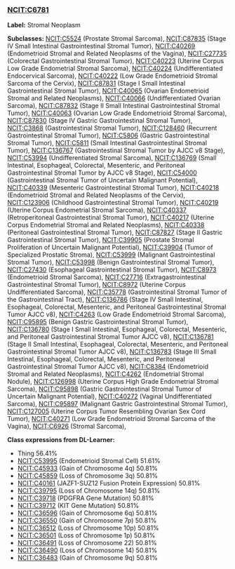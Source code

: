 
### [NCIT:C6781](http://purl.obolibrary.org/obo/NCIT_C6781)
**Label:** Stromal Neoplasm

**Subclasses:** [NCIT:C5524](http://purl.obolibrary.org/obo/NCIT_C5524) (Prostate Stromal Sarcoma), [NCIT:C87835](http://purl.obolibrary.org/obo/NCIT_C87835) (Stage IV Small Intestinal Gastrointestinal Stromal Tumor), [NCIT:C40269](http://purl.obolibrary.org/obo/NCIT_C40269) (Endometrioid Stromal and Related Neoplasms of the Vagina), [NCIT:C27735](http://purl.obolibrary.org/obo/NCIT_C27735) (Colorectal Gastrointestinal Stromal Tumor), [NCIT:C40223](http://purl.obolibrary.org/obo/NCIT_C40223) (Uterine Corpus Low Grade Endometrial Stromal Sarcoma), [NCIT:C40224](http://purl.obolibrary.org/obo/NCIT_C40224) (Undifferentiated Endocervical Sarcoma), [NCIT:C40222](http://purl.obolibrary.org/obo/NCIT_C40222) (Low Grade Endometrioid Stromal Sarcoma of the Cervix), [NCIT:C87831](http://purl.obolibrary.org/obo/NCIT_C87831) (Stage I Small Intestinal Gastrointestinal Stromal Tumor), [NCIT:C40065](http://purl.obolibrary.org/obo/NCIT_C40065) (Ovarian Endometrioid Stromal and Related Neoplasms), [NCIT:C40066](http://purl.obolibrary.org/obo/NCIT_C40066) (Undifferentiated Ovarian Sarcoma), [NCIT:C87832](http://purl.obolibrary.org/obo/NCIT_C87832) (Stage II Small Intestinal Gastrointestinal Stromal Tumor), [NCIT:C40063](http://purl.obolibrary.org/obo/NCIT_C40063) (Ovarian Low Grade Endometrioid Stromal Sarcoma), [NCIT:C87830](http://purl.obolibrary.org/obo/NCIT_C87830) (Stage IV Gastric Gastrointestinal Stromal Tumor), [NCIT:C3868](http://purl.obolibrary.org/obo/NCIT_C3868) (Gastrointestinal Stromal Tumor), [NCIT:C128460](http://purl.obolibrary.org/obo/NCIT_C128460) (Recurrent Gastrointestinal Stromal Tumor), [NCIT:C5806](http://purl.obolibrary.org/obo/NCIT_C5806) (Gastric Gastrointestinal Stromal Tumor), [NCIT:C5811](http://purl.obolibrary.org/obo/NCIT_C5811) (Small Intestinal Gastrointestinal Stromal Tumor), [NCIT:C136767](http://purl.obolibrary.org/obo/NCIT_C136767) (Gastrointestinal Stromal Tumor by AJCC v8 Stage), [NCIT:C53994](http://purl.obolibrary.org/obo/NCIT_C53994) (Undifferentiated Stromal Sarcoma), [NCIT:C136769](http://purl.obolibrary.org/obo/NCIT_C136769) (Small Intestinal, Esophageal, Colorectal, Mesenteric, and Peritoneal Gastrointestinal Stromal Tumor by AJCC v8 Stage), [NCIT:C54000](http://purl.obolibrary.org/obo/NCIT_C54000) (Gastrointestinal Stromal Tumor of Uncertain Malignant Potential), [NCIT:C40339](http://purl.obolibrary.org/obo/NCIT_C40339) (Mesenteric Gastrointestinal Stromal Tumor), [NCIT:C40218](http://purl.obolibrary.org/obo/NCIT_C40218) (Endometrioid Stromal and Related Neoplasms of the Cervix), [NCIT:C123906](http://purl.obolibrary.org/obo/NCIT_C123906) (Childhood Gastrointestinal Stromal Tumor), [NCIT:C40219](http://purl.obolibrary.org/obo/NCIT_C40219) (Uterine Corpus Endometrial Stromal Sarcoma), [NCIT:C40337](http://purl.obolibrary.org/obo/NCIT_C40337) (Retroperitoneal Gastrointestinal Stromal Tumor), [NCIT:C40217](http://purl.obolibrary.org/obo/NCIT_C40217) (Uterine Corpus Endometrial Stromal and Related Neoplasms), [NCIT:C40338](http://purl.obolibrary.org/obo/NCIT_C40338) (Peritoneal Gastrointestinal Stromal Tumor), [NCIT:C87827](http://purl.obolibrary.org/obo/NCIT_C87827) (Stage II Gastric Gastrointestinal Stromal Tumor), [NCIT:C39905](http://purl.obolibrary.org/obo/NCIT_C39905) (Prostate Stromal Proliferation of Uncertain Malignant Potential), [NCIT:C39904](http://purl.obolibrary.org/obo/NCIT_C39904) (Tumor of Specialized Prostatic Stroma), [NCIT:C53999](http://purl.obolibrary.org/obo/NCIT_C53999) (Malignant Gastrointestinal Stromal Tumor), [NCIT:C53998](http://purl.obolibrary.org/obo/NCIT_C53998) (Benign Gastrointestinal Stromal Tumor), [NCIT:C27430](http://purl.obolibrary.org/obo/NCIT_C27430) (Esophageal Gastrointestinal Stromal Tumor), [NCIT:C8973](http://purl.obolibrary.org/obo/NCIT_C8973) (Endometrioid Stromal Sarcoma), [NCIT:C27716](http://purl.obolibrary.org/obo/NCIT_C27716) (Extragastrointestinal Gastrointestinal Stromal Tumor), [NCIT:C8972](http://purl.obolibrary.org/obo/NCIT_C8972) (Uterine Corpus Undifferentiated Sarcoma), [NCIT:C35778](http://purl.obolibrary.org/obo/NCIT_C35778) (Gastrointestinal Stromal Tumor of the Gastrointestinal Tract), [NCIT:C136786](http://purl.obolibrary.org/obo/NCIT_C136786) (Stage IV Small Intestinal, Esophageal, Colorectal, Mesenteric, and Peritoneal Gastrointestinal Stromal Tumor AJCC v8), [NCIT:C4263](http://purl.obolibrary.org/obo/NCIT_C4263) (Low Grade Endometrioid Stromal Sarcoma), [NCIT:C95895](http://purl.obolibrary.org/obo/NCIT_C95895) (Benign Gastric Gastrointestinal Stromal Tumor), [NCIT:C136780](http://purl.obolibrary.org/obo/NCIT_C136780) (Stage I Small Intestinal, Esophageal, Colorectal, Mesenteric, and Peritoneal Gastrointestinal Stromal Tumor AJCC v8), [NCIT:C136781](http://purl.obolibrary.org/obo/NCIT_C136781) (Stage II Small Intestinal, Esophageal, Colorectal, Mesenteric, and Peritoneal Gastrointestinal Stromal Tumor AJCC v8), [NCIT:C136783](http://purl.obolibrary.org/obo/NCIT_C136783) (Stage III Small Intestinal, Esophageal, Colorectal, Mesenteric, and Peritoneal Gastrointestinal Stromal Tumor AJCC v8), [NCIT:C8384](http://purl.obolibrary.org/obo/NCIT_C8384) (Endometrioid Stromal and Related Neoplasms), [NCIT:C4262](http://purl.obolibrary.org/obo/NCIT_C4262) (Endometrial Stromal Nodule), [NCIT:C126998](http://purl.obolibrary.org/obo/NCIT_C126998) (Uterine Corpus High Grade Endometrial Stromal Sarcoma), [NCIT:C95898](http://purl.obolibrary.org/obo/NCIT_C95898) (Gastric Gastrointestinal Stromal Tumor of Uncertain Malignant Potential), [NCIT:C40272](http://purl.obolibrary.org/obo/NCIT_C40272) (Vaginal Undifferentiated Sarcoma), [NCIT:C95897](http://purl.obolibrary.org/obo/NCIT_C95897) (Malignant Gastric Gastrointestinal Stromal Tumor), [NCIT:C127005](http://purl.obolibrary.org/obo/NCIT_C127005) (Uterine Corpus Tumor Resembling Ovarian Sex Cord Tumor), [NCIT:C40271](http://purl.obolibrary.org/obo/NCIT_C40271) (Low Grade Endometrioid Stromal Sarcoma of the Vagina), [NCIT:C6926](http://purl.obolibrary.org/obo/NCIT_C6926) (Stromal Sarcoma), 

**Class expressions from DL-Learner:**

- Thing 56.41%
- [NCIT:C53995](http://purl.obolibrary.org/obo/NCIT_C53995) (Endometrioid Stromal Cell) 51.61%
- [NCIT:C45933](http://purl.obolibrary.org/obo/NCIT_C45933) (Gain of Chromosome 4q) 50.81%
- [NCIT:C45859](http://purl.obolibrary.org/obo/NCIT_C45859) (Loss of Chromosome 3q) 50.81%
- [NCIT:C40161](http://purl.obolibrary.org/obo/NCIT_C40161) (JAZF1-SUZ12 Fusion Protein Expression) 50.81%
- [NCIT:C39795](http://purl.obolibrary.org/obo/NCIT_C39795) (Loss of Chromosome 14q) 50.81%
- [NCIT:C39718](http://purl.obolibrary.org/obo/NCIT_C39718) (PDGFRA Gene Mutation) 50.81%
- [NCIT:C39712](http://purl.obolibrary.org/obo/NCIT_C39712) (KIT Gene Mutation) 50.81%
- [NCIT:C36596](http://purl.obolibrary.org/obo/NCIT_C36596) (Gain of Chromosome 6q) 50.81%
- [NCIT:C36550](http://purl.obolibrary.org/obo/NCIT_C36550) (Gain of Chromosome 7p) 50.81%
- [NCIT:C36512](http://purl.obolibrary.org/obo/NCIT_C36512) (Loss of Chromosome 10p) 50.81%
- [NCIT:C36501](http://purl.obolibrary.org/obo/NCIT_C36501) (Loss of Chromosome 1p) 50.81%
- [NCIT:C36491](http://purl.obolibrary.org/obo/NCIT_C36491) (Loss of Chromosome 22) 50.81%
- [NCIT:C36490](http://purl.obolibrary.org/obo/NCIT_C36490) (Loss of Chromosome 14) 50.81%
- [NCIT:C36483](http://purl.obolibrary.org/obo/NCIT_C36483) (Gain of Chromosome 9q) 50.81%


